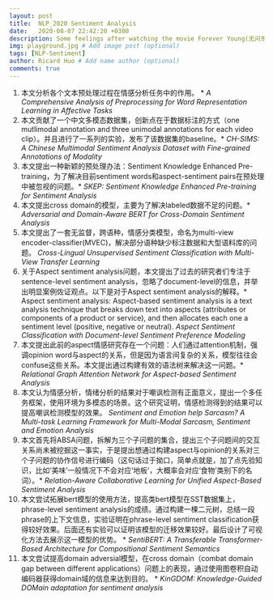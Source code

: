 ```yaml
---
layout: post
title:  NLP_2020 Sentiment Analysis
date:   2020-08-07 22:42:20 +0300
description: Some feelings after watching the movie Forever Young(无问东西) # Add post description (optional)
img: playground.jpg # Add image post (optional)
tags: [NLP-Sentiment]
author: Ricard Huo # Add name author (optional)
comments: true
---
```

1. 本文分析各个文本预处理过程在情感分析任务中的作用。 *
   *A Comprehensive Analysis of Preprocessing for Word Representation Learning in Affective Tasks*
2. 本文贡献了一个中文多模态数据集，创新点在于数据标注的方式（one mutlimodal annotation and three unimodal annotations for each video clip）。并且进行了一系列的实验，发布了该数据集的baseline。*
   *CH-SIMS: A Chinese Multimodal Sentiment Analysis Dataset with Fine-grained Annotations of Modality*
3. 本文提出一种新颖的预处理办法：Sentiment Knowledge Enhanced Pre-training，为了解决目前sentiment words和aspect-sentiment pairs在预处理中被忽视的问题。*
   *SKEP: Sentiment Knowledge Enhanced Pre-training for Sentiment Analysis*
4. 本文提出cross domain的模型，主要为了解决labeled数据不足的问题。*
   *Adversarial and Domain-Aware BERT for Cross-Domain Sentiment Analysis*
5. 本文提出了一套无监督，跨语种，情感分类模型，命名为multi-view encoder-classifier(MVEC)，解决部分语种缺少标注数据和大型语料库的问题。
   *Cross-Lingual Unsupervised Sentiment Classification with Multi-View Transfer Learning*
6. 关于Aspect sentiment analysis问题，本文提出了过去的研究者们专注于sentence-level sentiment analysis，忽略了document-level的信息，并举出明显案例佐证观点。以下是对于Aspect sentiment analysis的解释。*
   Aspect sentiment analysis: Aspect-based sentiment analysis is a text analysis technique that breaks down text into aspects (attributes or components of a product or service), and then allocates each one a sentiment level (positive, negative or neutral).
   *Aspect Sentiment Classification with Document-level Sentiment Preference Modeling*
7. 本文提出此前的aspect情感研究存在一个问题：人们通过attention机制，强调opinion word与aspect的关系，但是因为语言间复杂的关系，模型往往会confuse这些关系。本文提出通过构建有效的语法树来解决这一问题。*
   *Relational Graph Attention Network for Aspect-based Sentiment Analysis*
8. 本文认为情感分析，情绪分析的结果对于嘲讽检测有正面意义，提出一个多任务框架，使用环境为多模态的场景。这个研究证明，情感检测得到的结果可以提高嘲讽检测模型的效果。
   *Sentiment and Emotion help Sarcasm? A Multi-task Learning Framework for Multi-Modal Sarcasm, Sentiment and Emotion Analysis*
9.  本文首先将ABSA问题，拆解为三个子问题的集合，提出三个子问题间的交互关系尚未被挖掘这一事实，于是提出想通过构建aspect与opinion的关系对三个子问题的协作信号进行编码（这句话过于拗口，简单点就是，加了点先验知识，比如‘美味’一般情况下不会对应‘地板’，大概率会对应‘食物’类别下的名词）。*
    *Relation-Aware Collaborative Learning for Unified Aspect-Based Sentiment Analysis*
10. 本文尝试拓展bert模型的使用方法，提高类bert模型在SST数据集上，phrase-level sentiment analysis的成绩。通过构建一棵二元树，总结一段phrase的上下文信息，实验证明在phrase-level sentiment classification获得较好效果。后面还有实验可以证明该模型的迁移效果较好。最后设计了可视化方法去展示这一模型的优势。 *
    *SentiBERT: A Transferable Transformer-Based Architecture for Compositional Sentiment Semantics*
11. 本文尝试提高domain adversial模型，在cross domain（combat domain gap between different applications）问题上的表现，通过使用图卷积自动编码器获得domain域的信息来达到目的。 *
    *KinGDOM: Knowledge-Guided DOMain adaptation for sentiment analysis*